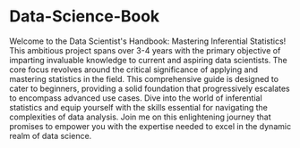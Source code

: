 # Data-Science-Book

Welcome to the Data Scientist's Handbook: Mastering Inferential Statistics! This ambitious project spans over 3-4 years with the primary objective of imparting invaluable knowledge to current and aspiring data scientists. The core focus revolves around the critical significance of applying and mastering statistics in the field. This comprehensive guide is designed to cater to beginners, providing a solid foundation that progressively escalates to encompass advanced use cases. Dive into the world of inferential statistics and equip yourself with the skills essential for navigating the complexities of data analysis. Join me on this enlightening journey that promises to empower you with the expertise needed to excel in the dynamic realm of data science.